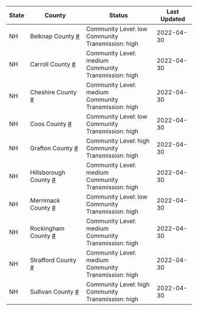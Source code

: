 State | County | Status | Last Updated
--- | --- | --- | --- 
NH | Belknap County <a href="#belknap_county">#</a> | <a name="belknap_county"></a>Community Level: low<br/>Community Transmission: high | 2022-04-30
NH | Carroll County <a href="#carroll_county">#</a> | <a name="carroll_county"></a>Community Level: medium<br/>Community Transmission: high | 2022-04-30
NH | Cheshire County <a href="#cheshire_county">#</a> | <a name="cheshire_county"></a>Community Level: medium<br/>Community Transmission: high | 2022-04-30
NH | Coos County <a href="#coos_county">#</a> | <a name="coos_county"></a>Community Level: low<br/>Community Transmission: high | 2022-04-30
NH | Grafton County <a href="#grafton_county">#</a> | <a name="grafton_county"></a>Community Level: high<br/>Community Transmission: high | 2022-04-30
NH | Hillsborough County <a href="#hillsborough_county">#</a> | <a name="hillsborough_county"></a>Community Level: medium<br/>Community Transmission: high | 2022-04-30
NH | Merrimack County <a href="#merrimack_county">#</a> | <a name="merrimack_county"></a>Community Level: low<br/>Community Transmission: high | 2022-04-30
NH | Rockingham County <a href="#rockingham_county">#</a> | <a name="rockingham_county"></a>Community Level: medium<br/>Community Transmission: high | 2022-04-30
NH | Strafford County <a href="#strafford_county">#</a> | <a name="strafford_county"></a>Community Level: medium<br/>Community Transmission: high | 2022-04-30
NH | Sullivan County <a href="#sullivan_county">#</a> | <a name="sullivan_county"></a>Community Level: high<br/>Community Transmission: high | 2022-04-30

